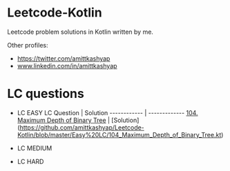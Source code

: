 
# Leetcode-Kotlin 
Leetcode problem solutions in Kotlin written by me. 

Other profiles:

* https://twitter.com/amittkashyap
* www.linkedin.com/in/amittkashyap


# LC questions 

* LC EASY
LC Question | Solution
------------ | -------------
[104. Maximum Depth of Binary Tree](https://leetcode.com/problems/maximum-depth-of-binary-tree/) | [Solution] (https://github.com/amittkashyap/Leetcode-Kotlin/blob/master/Easy%20LC/104_Maximum_Depth_of_Binary_Tree.kt)

* LC MEDIUM 
* LC HARD
